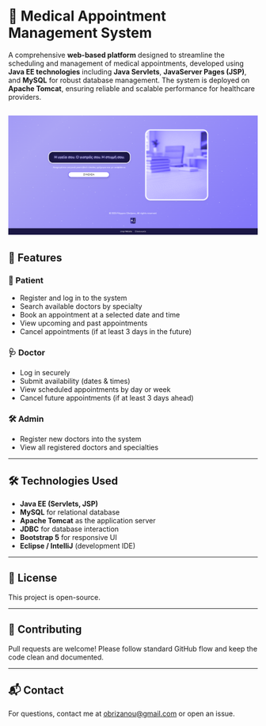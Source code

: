 
# 🏥 Medical Appointment Management System

A comprehensive **web-based platform** designed to streamline the scheduling and management of medical appointments, developed using **Java EE technologies** including **Java Servlets**, **JavaServer Pages (JSP)**, and **MySQL** for robust database management. The system is deployed on **Apache Tomcat**, ensuring reliable and scalable performance for healthcare providers.

![screenshot](Images/1.PNG)
---

## 📌 Features

### 👤 Patient
- Register and log in to the system
- Search available doctors by specialty
- Book an appointment at a selected date and time
- View upcoming and past appointments
- Cancel appointments (if at least 3 days in the future)

### 🩺 Doctor
- Log in securely
- Submit availability (dates & times)
- View scheduled appointments by day or week
- Cancel future appointments (if at least 3 days ahead)

### 🛠️ Admin
- Register new doctors into the system
- View all registered doctors and specialties

---

## 🛠️ Technologies Used

- **Java EE (Servlets, JSP)**
- **MySQL** for relational database
- **Apache Tomcat** as the application server
- **JDBC** for database interaction
- **Bootstrap 5** for responsive UI
- **Eclipse / IntelliJ** (development IDE)

---

## 📄 License

This project is open-source.

---

## 🤝 Contributing

Pull requests are welcome! Please follow standard GitHub flow and keep the code clean and documented.

---

## 📬 Contact

For questions, contact me at [obrizanou@gmail.com](mailto:obrizanou@gmail.com) or open an issue.
